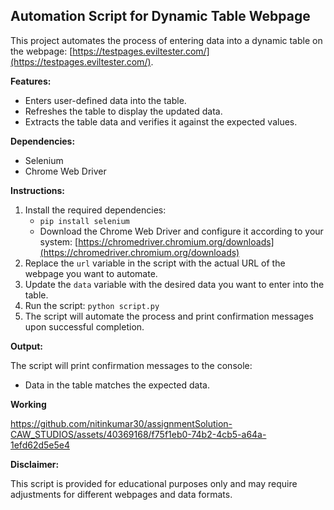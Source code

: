 ## Automation Script for Dynamic Table Webpage

This project automates the process of entering data into a dynamic table on the webpage: [https://testpages.eviltester.com/](https://testpages.eviltester.com/).

**Features:**

* Enters user-defined data into the table.
* Refreshes the table to display the updated data.
* Extracts the table data and verifies it against the expected values.

**Dependencies:**

* Selenium
* Chrome Web Driver

**Instructions:**

1. Install the required dependencies:
    * `pip install selenium`
    * Download the Chrome Web Driver and configure it according to your system: [https://chromedriver.chromium.org/downloads](https://chromedriver.chromium.org/downloads)
2. Replace the `url` variable in the script with the actual URL of the webpage you want to automate.
3. Update the `data` variable with the desired data you want to enter into the table.
4. Run the script: `python script.py`
5. The script will automate the process and print confirmation messages upon successful completion.

**Output:**

The script will print confirmation messages to the console:

* Data in the table matches the expected data.

**Working**

https://github.com/nitinkumar30/assignmentSolution-CAW_STUDIOS/assets/40369168/f75f1eb0-74b2-4cb5-a64a-1efd62d5e5e4


**Disclaimer:**

This script is provided for educational purposes only and may require adjustments for different webpages and data formats.
